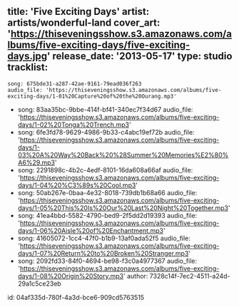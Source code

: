 title: 'Five Exciting Days'
artist: artists/wonderful-land
cover_art: 'https://thiseveningsshow.s3.amazonaws.com/albums/five-exciting-days/five-exciting-days.jpg'
release_date: '2013-05-17'
type: studio
tracklist:
  -
    song: 675bde31-a287-42ae-9161-79ead036f263
    audio_file: 'https://thiseveningsshow.s3.amazonaws.com/albums/five-exciting-days/1-01%20Capture%20of%20the%20Ourang.mp3'
  -
    song: 83aa35bc-9bbe-414f-bf41-340ec7f34d67
    audio_file: 'https://thiseveningsshow.s3.amazonaws.com/albums/five-exciting-days/1-02%20Tonga%20Trench.mp3'
  -
    song: 6fe3fd78-9629-4986-9b33-c4abc19ef72b
    audio_file: 'https://thiseveningsshow.s3.amazonaws.com/albums/five-exciting-days/1-03%20A%20Way%20Back%20%28Summer%20Memories%E2%80%A6%29.mp3'
  -
    song: 2291898c-4b2c-4edf-8101-16da608a66af
    audio_file: 'https://thiseveningsshow.s3.amazonaws.com/albums/five-exciting-days/1-04%20%C3%89s%20Cool.mp3'
  -
    song: 50ab267e-0baa-4e32-8018-739db1b68a66
    audio_file: 'https://thiseveningsshow.s3.amazonaws.com/albums/five-exciting-days/1-05%20This%20Is%20Our%20Last%20Night%20Together.mp3'
  -
    song: 41ea4bbd-5582-4790-bed9-2f5dd2d19393
    audio_file: 'https://thiseveningsshow.s3.amazonaws.com/albums/five-exciting-days/1-06%20Aisle%20of%20Enchantment.mp3'
  -
    song: 41605072-1cc4-47f0-b1b9-13af0ada52f5
    audio_file: 'https://thiseveningsshow.s3.amazonaws.com/albums/five-exciting-days/1-07%20Return%20to%20Broken%20Stranger.mp3'
  -
    song: 2092fd33-84f0-4694-be98-f3c0a4977367
    audio_file: 'https://thiseveningsshow.s3.amazonaws.com/albums/five-exciting-days/1-08%20Origin%20Story.mp3'
author: 7328c14f-7ec2-4511-a24d-29a1c5ce23eb

id: 04af335d-780f-4a3d-bce6-909cd5763515
